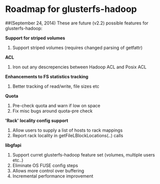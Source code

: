 # Roadmap for glusterfs-hadoop 
##(September 24, 2014)
These are future (v2.2) possible features for glusterfs-hadoop:

**Support for striped volumes**
1. Support striped volumes (requires changed parsing of getfattr)

**ACL**
1. Iron out any descrepencies between Hadoop ACL and Posix ACL

**Enhancements to FS statistics tracking**
1. Better tracking of read/write, file sizes etc
	
**Quota**
1. Pre-check quota and warn if low on space
2. Fix misc bugs around quota-pre check

**'Rack' locality config support**
1. Allow users to supply a list of hosts to rack mappings
2. Report rack locality in getFileLBlockLocations(..) calls

**libgfapi**
1. Support curret glusterfs-hadoop feature set (volumes, multiple users etc..)
2. Eliminate OS FUSE config steps
3. Allows more control over buffering
4. Incremental performance improvement  